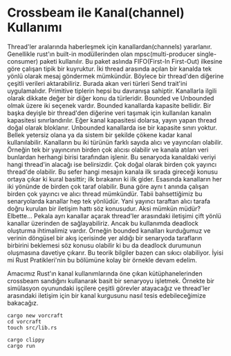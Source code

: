 # Crossbeam ile Kanal(channel) Kullanımı

Thread'ler aralarında haberleşmek için kanallardan(channels) yararlanır. Genellikle rust'ın built-in modüllerinden olan mpsc(multi-producer single-consumer) paketi kullanılır. Bu paket aslında FIFO(First-In First-Out) ilkesine göre çalışan tipik bir kuyruktur. İki thread arasında açılan bir kanalda tek yönlü olarak mesaj göndermek mümkündür. Böylece bir thread'den diğerine çeşitli verileri aktarabiliriz. Burada akan veri türleri Send trait'ini uygulamalıdır. Primitive tiplerin hepsi bu davranışa sahiptir. Kanallarla ilgili olarak dikkate değer bir diğer konu da türleridir. Bounded ve Unbounded olmak üzere iki seçenek vardır. Bounded kanallarda kapasite bellidir. Bir başka deyişle bir thread'den diğerine veri taşımak için kullanılan kanalın kapasitesi sınırlandırılır. Eğer kanal kapasitesi dolarsa, yayın yapan thread doğal olarak bloklanır. Unbounded kanallarda ise bir kapasite sınırı yoktur. Bellek yetersiz olana ya da sistem bir şekilde çökene kadar kanal kullanılabilir. Kanalların bu iki türünün farklı sayıda alıcı ve yayıncıları olabilir. Örneğin tek bir yayıncının birden çok alıcısı olabilir ve kanala atılan veri bunlardan herhangi birisi tarafından işlenir. Bu senaryoda kanaldaki veriyi hangi thread'in alacağı ise belirsizdir. Çok doğal olarak birden çok yayıncı thread'de olabilir. Bu sefer hangi mesajın kanala ilk sırada gireceği konusu ortaya çıkar ki kural basittir; ilk bırakanın ki ilk gider. Esasında kanalların her iki yönünde de birden çok taraf olabilir. Buna göre aynı t anında çalışan birden çok yayıncı ve alıcı thread mümkündür. Tabii bahsettiğimiz bu senaryolarda kanallar hep tek yönlüdür. Yani yayıncı taraftan alıcı tarafa doğru kurulan bir iletişim hattı söz konusudur. Aksi mümkün müdür? Elbette... Pekala ayrı kanallar açarak thread'ler arasındaki iletişimi çift yönlü kanallar üzerinden de sağlayabiliriz. Ancak bu kullanımda deadlock oluşturma ihtimalimiz vardır. Örneğin bounded kanalları kurduğumuz ve verinin döngüsel bir akış içerisinde yer aldığı bir senaryoda tarafların birbirini beklemesi söz konusu olabilir ki bu da deadlock durumunun oluşmasına davetiye çıkarır. Bu teorik bilgiler bazen can sıkıcı olabiliyor. İyisi mi Rust Pratikleri'nin bu bölümüne kolay bir örnekle devam edelim.

Amacımız Rust'ın kanal kullanımlarında öne çıkan kütüphanelerinden crossbeam sandığını kullanarak basit bir senaryoyu işletmek. Örnekte bir simülasyon oyunundaki işçilere çeşitli görevler atayacağız ve thread'ler arasındaki iletişim için bir kanal kurgusunu nasıl tesis edebileceğimize bakacağız.

```shell
cargo new vorcraft
cd vorcraft
touch src/lib.rs

cargo clippy
cargo run
```